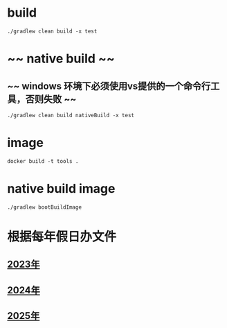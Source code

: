 # build
```shell
./gradlew clean build -x test
```
# ~~ native build ~~ 
## ~~ windows 环境下必须使用vs提供的一个命令行工具，否则失败 ~~
```shell
./gradlew clean build nativeBuild -x test
```
# image
```shell
docker build -t tools .
```
# native build image
```shell
./gradlew bootBuildImage
```

# 根据每年假日办文件
## [2023年](./work-day/2023.md)
## [2024年](./work-day/2024.md)
## [2025年](./work-day/2025.md)